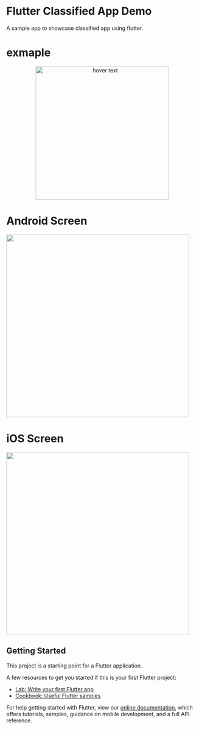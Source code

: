 # Flutter Classified App Demo

A sample app to showcase classified app using flutter. 

# exmaple

<p align="center">
  <img src="https://github.com/leo-hdr/Flutter-HayvestApp/blob/master/screens/screenshot1.png" width="350" title="hover text">
  
</p>



# Android Screen
<img height="480px" src="https://github.com/flutter-devs/flutter_classified_app/blob/master/screens/android1.png"> 


# iOS Screen
<img height="480px" src="https://github.com/flutter-devs/flutter_classified_app/blob/master/screens/iphone1.png">


## Getting Started

This project is a starting point for a Flutter application.

A few resources to get you started if this is your first Flutter project:

- [Lab: Write your first Flutter app](https://flutter.dev/docs/get-started/codelab)
- [Cookbook: Useful Flutter samples](https://flutter.dev/docs/cookbook)

For help getting started with Flutter, view our 
[online documentation](https://flutter.dev/docs), which offers tutorials, 
samples, guidance on mobile development, and a full API reference.
